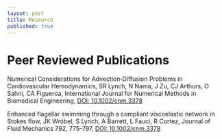 ```yaml
---
layout: post
title: Research
published: true
---
```

# Peer Reviewed Publications

Numerical Considerations for Advection‐Diffusion Problems in Cardiovascular Hemodynamics, SR Lynch, N Nama, J Zu, CJ Arthurs, O Sahni, CA Figueroa, International Journal for Numerical Methods in Biomedical Engineering, [DOI: 10.1002/cnm.3378](https://doi.org/10.1002/cnm.3378)

Enhanced flagellar swimming through a compliant viscoelastic network in Stokes flow, JK Wróbel, S Lynch, A Barrett, L Fauci, R Cortez, Journal of Fluid Mechanics 792, 775-797, [DOI: 10.1002/cnm.3378](https://doi.org/10.1002/cnm.3378)


